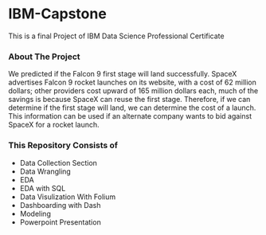 # IBM-Capstone
This is a final Project of IBM Data Science Professional Certificate 
### About The Project
We predicted if the Falcon 9 first stage will land successfully. SpaceX advertises Falcon 9 rocket launches on its website, with a cost of 62 million dollars; other providers cost upward of 165 million dollars each, much of the savings is because SpaceX can reuse the first stage. Therefore, if we can determine if the first stage will land, we can determine the cost of a launch. This information can be used if an alternate company wants to bid against SpaceX for a rocket launch.
### This Repository Consists of
-  Data Collection Section
-  Data Wrangling 
-  EDA 
-  EDA with SQL 
-  Data Visulization With Folium
-  Dashboarding with Dash
-  Modeling
-  Powerpoint Presentation
